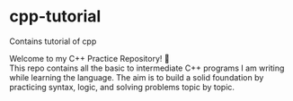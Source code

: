 # cpp-tutorial
Contains tutorial of cpp

Welcome to my C++ Practice Repository! 🚀  
This repo contains all the basic to intermediate C++ programs I am writing while learning the language. The aim is to build a solid foundation by practicing syntax, logic, and solving problems topic by topic.
